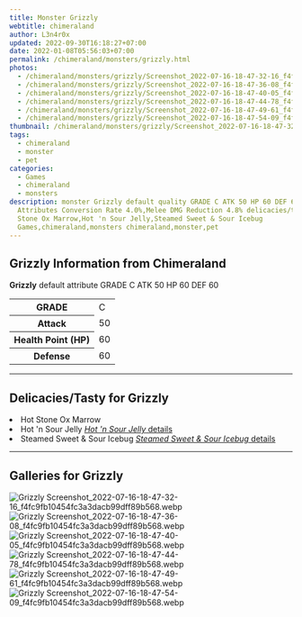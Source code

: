 ```yaml
---
title: Monster Grizzly
webtitle: chimeraland
author: L3n4r0x
updated: 2022-09-30T16:18:27+07:00
date: 2022-01-08T05:56:03+07:00
permalink: /chimeraland/monsters/grizzly.html
photos:
  - /chimeraland/monsters/grizzly/Screenshot_2022-07-16-18-47-32-16_f4fc9fb10454fc3a3dacb99dff89b568.webp
  - /chimeraland/monsters/grizzly/Screenshot_2022-07-16-18-47-36-08_f4fc9fb10454fc3a3dacb99dff89b568.webp
  - /chimeraland/monsters/grizzly/Screenshot_2022-07-16-18-47-40-05_f4fc9fb10454fc3a3dacb99dff89b568.webp
  - /chimeraland/monsters/grizzly/Screenshot_2022-07-16-18-47-44-78_f4fc9fb10454fc3a3dacb99dff89b568.webp
  - /chimeraland/monsters/grizzly/Screenshot_2022-07-16-18-47-49-61_f4fc9fb10454fc3a3dacb99dff89b568.webp
  - /chimeraland/monsters/grizzly/Screenshot_2022-07-16-18-47-54-09_f4fc9fb10454fc3a3dacb99dff89b568.webp
thumbnail: /chimeraland/monsters/grizzly/Screenshot_2022-07-16-18-47-32-16_f4fc9fb10454fc3a3dacb99dff89b568.webp
tags:
  - chimeraland
  - monster
  - pet
categories:
  - Games
  - chimeraland
  - monsters
description: monster Grizzly default quality GRADE C ATK 50 HP 60 DEF 60
  Attributes Conversion Rate 4.0%,Melee DMG Reduction 4.8% delicacies/tasty Hot
  Stone Ox Marrow,Hot 'n Sour Jelly,Steamed Sweet & Sour Icebug
  Games,chimeraland,monsters chimeraland,monster,pet
---
```


<section id="bootstrap-wrapper"><link rel="stylesheet" href="https://rawcdn.githack.com/dimaslanjaka/Web-Manajemen/0c3b5aa1813bd4abcd2c11bf3e37928b15c28664/css/bootstrap-5-3-0-alpha3-wrapper.css"/><h2 id="attribute">Grizzly Information from Chimeraland</h2><p><b>Grizzly</b> default attribute GRADE C ATK 50 HP 60 DEF 60<table><tr><th>GRADE</th><td>C</td></tr><tr><th>Attack</th><td>50</td></tr><tr><th>Health Point (HP)</th><td>60</td></tr><tr><th>Defense</th><td>60</td></tr></table></p><hr/><h2 id="delicacies">Delicacies/Tasty for Grizzly</h2><div class="text-white bg-dark"><li class="d-flex justify-content-between">Hot Stone Ox Marrow </li><li class="d-flex justify-content-between">Hot &#x27;n Sour Jelly <a href="/chimeraland/recipes/hot-n-sour-jelly.html" title="Click here to view recipe Hot &#x27;n Sour Jelly details"><i>Hot &#x27;n Sour Jelly</i> details</a></li><li class="d-flex justify-content-between">Steamed Sweet &amp; Sour Icebug <a href="/chimeraland/recipes/steamed-sweet-and-sour-icebug.html" title="Click here to view recipe Steamed Sweet &amp; Sour Icebug details"><i>Steamed Sweet &amp; Sour Icebug</i> details</a></li></div><hr/><div id="gallery"><h2>Galleries for Grizzly</h2><div class="row"><div class="col-lg-6 col-12"><img src="/chimeraland/monsters/grizzly/Screenshot_2022-07-16-18-47-32-16_f4fc9fb10454fc3a3dacb99dff89b568.webp" alt="Grizzly Screenshot_2022-07-16-18-47-32-16_f4fc9fb10454fc3a3dacb99dff89b568.webp"/></div><div class="col-lg-6 col-12"><img src="/chimeraland/monsters/grizzly/Screenshot_2022-07-16-18-47-36-08_f4fc9fb10454fc3a3dacb99dff89b568.webp" alt="Grizzly Screenshot_2022-07-16-18-47-36-08_f4fc9fb10454fc3a3dacb99dff89b568.webp"/></div><div class="col-lg-6 col-12"><img src="/chimeraland/monsters/grizzly/Screenshot_2022-07-16-18-47-40-05_f4fc9fb10454fc3a3dacb99dff89b568.webp" alt="Grizzly Screenshot_2022-07-16-18-47-40-05_f4fc9fb10454fc3a3dacb99dff89b568.webp"/></div><div class="col-lg-6 col-12"><img src="/chimeraland/monsters/grizzly/Screenshot_2022-07-16-18-47-44-78_f4fc9fb10454fc3a3dacb99dff89b568.webp" alt="Grizzly Screenshot_2022-07-16-18-47-44-78_f4fc9fb10454fc3a3dacb99dff89b568.webp"/></div><div class="col-lg-6 col-12"><img src="/chimeraland/monsters/grizzly/Screenshot_2022-07-16-18-47-49-61_f4fc9fb10454fc3a3dacb99dff89b568.webp" alt="Grizzly Screenshot_2022-07-16-18-47-49-61_f4fc9fb10454fc3a3dacb99dff89b568.webp"/></div><div class="col-lg-6 col-12"><img src="/chimeraland/monsters/grizzly/Screenshot_2022-07-16-18-47-54-09_f4fc9fb10454fc3a3dacb99dff89b568.webp" alt="Grizzly Screenshot_2022-07-16-18-47-54-09_f4fc9fb10454fc3a3dacb99dff89b568.webp"/></div></div></div></section>